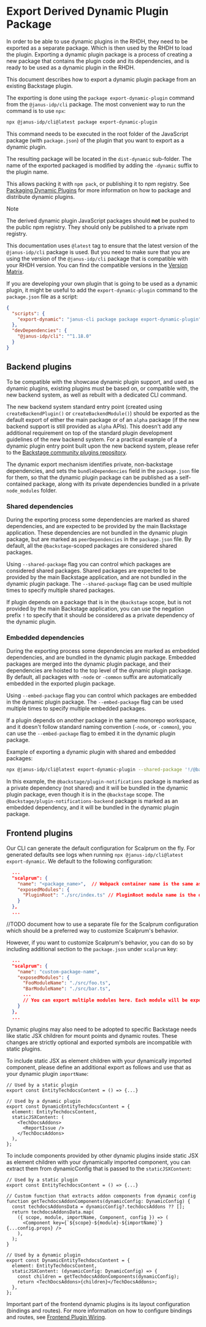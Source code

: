 # Export Derived Dynamic Plugin Package

In order to be able to use dynamic plugins in the RHDH, they need to be exported as a separate package. Which is then used by the RHDH to load the plugin.
Exporting a dynamic plugin package is a process of creating a new package that contains the plugin code and its dependencies, and is ready to be used as a dynamic plugin in the RHDH.

This document describes how to export a dynamic plugin package from an existing Backstage plugin.

The exporting is done using the `package export-dynamic-plugin` command from the `@janus-idp/cli` package.
The most convenient way to run the command is to use `npx`:

```bash
npx @janus-idp/cli@latest package export-dynamic-plugin
```

This command needs to be executed in the root folder of the JavaScript package (with `package.json`) of the plugin that you want to export as a dynamic plugin.

The resulting package will be located in the `dist-dynamic` sub-folder. The name of the exported packaged is modified by adding the `-dynamic` suffix to the plugin name.

This allows packing it with `npm pack`, or publishing it to npm registry. See [Packaging Dynamic Plugins](packaging-dynamic-plugins.md) for more information on how to package and distribute dynamic plugins.

> [!NOTE]
> The derived dynamic plugin JavaScript packages should **not** be pushed to the public npm registry. They should only be published to a private npm registry.

This documentation uses `@latest` tag to ensure that the latest version of the `@janus-idp/cli` package is used.
But you need to make sure that you are using the version of the `@janus-idp/cli` package that is compatible with your RHDH version.
You can find the compatible versions in the [Version Matrix](./versions.md).

If you are developing your own plugin that is going to be used as a dynamic plugin, it might be useful to add the `export-dynamic-plugin` command to the `package.json` file as a script:

```json
{
  "scripts": {
    "export-dynamic": "janus-cli package package export-dynamic-plugin"
  },
  "devDependencies": {
    "@janus-idp/cli": "^1.18.0"
  }
}
```

## Backend plugins

To be compatible with the showcase dynamic plugin support, and used as dynamic plugins, existing plugins must be based on, or compatible with, the new backend system, as well as rebuilt with a dedicated CLI command.

The new backend system standard entry point (created using `createBackendPlugin()` or `createBackendModule()`) should be exported as the default export of either the main package or of an `alpha` package (if the new backend support is still provided as `alpha` APIs). This doesn't add any additional requirement on top of the standard plugin development guidelines of the new backend system.
For a practical example of a dynamic plugin entry point built upon the new backend system, please refer to the [Backstage community plugins repository](https://github.com/backstage/community-plugins/blob/main/workspaces/3scale/plugins/3scale-backend/src/module.ts).

The dynamic export mechanism identifies private, non-backstage dependencies, and sets the `bundleDependencies` field in the `package.json` file for them, so that the dynamic plugin package can be published as a self-contained package, along with its private dependencies bundled in a private `node_modules` folder.

### Shared dependencies

During the exporting process some dependencies are marked as shared dependencies, and are expected to be provided by the main Backstage application. These dependencies are not bundled in the dynamic plugin package, but are marked as `peerDependencies` in the `package.json` file.
By default, all the `@backstage`-scoped packages are considered shared packages.

Using `--shared-package` flag you can control which packages are considered shared packages.
Shared packages are expected to be provided by the main Backstage application, and are not bundled in the dynamic plugin package.
The `--shared-package` flag can be used multiple times to specify multiple shared packages.

If plugin depends on a package that is in the `@backstage` scope, but is not provided by the main Backstage application, you can use the negation prefix `!` to specify that it should be considered as a private dependency of the dynamic plugin.

### Embedded dependencies

During the exporting process some dependencies are marked as embedded dependencies, and are bundled in the dynamic plugin package.
Embedded packages are merged into the dynamic plugin package, and their dependencies are hoisted to the top level of the dynamic plugin package.
By default, all packages with `-node` or `-common` suffix are automatically embedded in the exported plugin package.

Using `--embed-package` flag you can control which packages are embedded in the dynamic plugin package.
The `--embed-package` flag can be used multiple times to specify multiple embedded packages.

If a plugin depends on another package in the same monorepo workspace, and it doesn't follow standard naming convention (`-node`, or `-common`), you can use the `--embed-package` flag to embed it in the dynamic plugin package.

Example of exporting a dynamic plugin with shared and embedded packages:

```bash
npx @janus-idp/cli@latest export-dynamic-plugin --shared-package '!/@backstage/plugin-notifications/' --embed-package @backstage/plugin-notifications-backend
```

In this example, the `@backstage/plugin-notifications` package is marked as a private dependency (not shared) and it will be bundled in the dynamic plugin package, even though it is in the `@backstage` scope.
The `@backstage/plugin-notifications-backend` package is marked as an embedded dependency, and it will be bundled in the dynamic plugin package.

## Frontend plugins

Our CLI can generate the default configuration for Scalprum on the fly. For generated defaults see logs when running `npx @janus-idp/cli@latest export-dynamic`. We default to the following configuration:

```json
  ...
  "scalprum": {
    "name": "<package_name>",  // Webpack container name is the same as NPM package name without "@" symbol and "/" replaced with "."
    "exposedModules": {
      "PluginRoot": "./src/index.ts" // PluginRoot module name is the default, therefore it doesn't have to be explicitly specified later in the app-config.yaml file
    }
  },
  ...
```

//TODO document how to use a separate file for the Scalprum configuration which should be a preferred way to customize Scalprum's behavior.

However, if you want to customize Scalprum's behavior, you can do so by including additional section to the `package.json` under `scalprum` key:

```json
  ...
  "scalprum": {
    "name": "custom-package-name",
    "exposedModules": {
      "FooModuleName": "./src/foo.ts",
      "BarModuleName": "./src/bar.ts",
      ...
      // You can export multiple modules here. Each module will be exposed as a separate entrypoint in the Webpack container.
    }
  },
  ...
```

Dynamic plugins may also need to be adopted to specific Backstage needs like static JSX children for mount points and dynamic routes. These changes are strictly optional and exported symbols are incompatible with static plugins.

To include static JSX as element children with your dynamically imported component, please define an additional export as follows and use that as your dynamic plugin `importName`:

```tsx
// Used by a static plugin
export const EntityTechdocsContent = () => {...}

// Used by a dynamic plugin
export const DynamicEntityTechdocsContent = {
  element: EntityTechdocsContent,
  staticJSXContent: (
    <TechDocsAddons>
      <ReportIssue />
    </TechDocsAddons>
  ),
};
```

To include components provided by other dynamic plugins inside static JSX as element children with your dynamically imported component, you can extract them from dynamicConfig that is passed to the `staticJSXContent`:

```tsx
// Used by a static plugin
export const EntityTechdocsContent = () => {...}

// Custom function that extracts addon components from dynamic config
function getTechdocsAddonComponents(dynamicConfig: DynamicConfig) {
  const techdocsAddonsData = dynamicConfig?.techdocsAddons ?? [];
  return techdocsAddonsData.map(
    ({ scope, module, importName, Component, config }) => (
      <Component key={`${scope}-${module}-${importName}`} {...config.props} />
    ),
  );
}

// Used by a dynamic plugin
export const DynamicEntityTechdocsContent = {
  element: EntityTechdocsContent,
  staticJSXContent: (dynamicConfig: DynamicConfig) => {
    const children = getTechdocsAddonComponents(dynamicConfig);
    return <TechDocsAddons>{children}</TechDocsAddons>;
  },
};
```

Important part of the frontend dynamic plugins is its layout configuration (bindings and routes). For more information on how to configure bindings and routes, see [Frontend Plugin Wiring](frontend-plugin-wiring.md).
